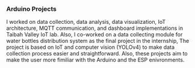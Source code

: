 ### Arduino Projects
I worked on data collection, data analysis, data visualization, IoT architecture, MQTT communication, and dashboard implementations in Taibah Valley IoT lab. Also, I co-worked on a data collecting module for water bottles distribution system as the final project in the internship, The project is based on IoT and computer vision (YOLOv4) to make data collection process easier and straightforward.
Also, these projects aim to make the user more fimiliar with the Arduino and the ESP enivronments.

